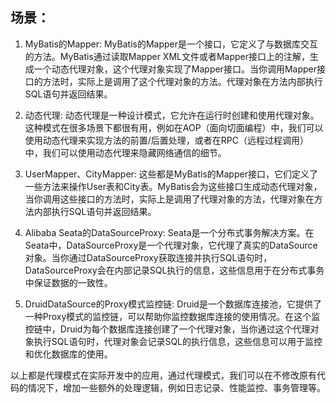 ## 场景：

1. MyBatis的Mapper: MyBatis的Mapper是一个接口，它定义了与数据库交互的方法。MyBatis通过读取Mapper
   XML文件或者Mapper接口上的注解，生成一个动态代理对象，这个代理对象实现了Mapper接口。当你调用Mapper接口的方法时，实际上是调用了这个代理对象的方法。代理对象在方法内部执行SQL语句并返回结果。

2. 动态代理:
   动态代理是一种设计模式，它允许在运行时创建和使用代理对象。这种模式在很多场景下都很有用，例如在AOP（面向切面编程）中，我们可以使用动态代理来实现方法的前置/后置处理，或者在RPC（远程过程调用）中，我们可以使用动态代理来隐藏网络通信的细节。

3. UserMapper、CityMapper:
   这些都是MyBatis的Mapper接口，它们定义了一些方法来操作User表和City表。MyBatis会为这些接口生成动态代理对象，当你调用这些接口的方法时，实际上是调用了代理对象的方法，代理对象在方法内部执行SQL语句并返回结果。

4. Alibaba Seata的DataSourceProxy:
   Seata是一个分布式事务解决方案。在Seata中，DataSourceProxy是一个代理对象，它代理了真实的DataSource对象。当你通过DataSourceProxy获取连接并执行SQL语句时，DataSourceProxy会在内部记录SQL执行的信息，这些信息用于在分布式事务中保证数据的一致性。

5. DruidDataSource的Proxy模式监控链:
   Druid是一个数据库连接池，它提供了一种Proxy模式的监控链，可以帮助你监控数据库连接的使用情况。在这个监控链中，Druid为每个数据库连接创建了一个代理对象，当你通过这个代理对象执行SQL语句时，代理对象会记录SQL的执行信息，这些信息可以用于监控和优化数据库的使用。

以上都是代理模式在实际开发中的应用，通过代理模式，我们可以在不修改原有代码的情况下，增加一些额外的处理逻辑，例如日志记录、性能监控、事务管理等。